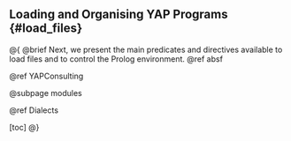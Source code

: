 ## Loading and Organising YAP Programs {#load_files}


@{
@brief Next, we present the main predicates and directives available to load
  files and to control the Prolog environment.
@ref absf

@ref YAPConsulting

@subpage modules

@ref Dialects

[toc]
  @}
